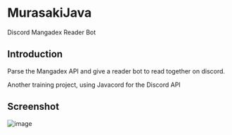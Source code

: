 # MurasakiJava
Discord Mangadex Reader Bot

## Introduction 
Parse the Mangadex API and give a reader bot to read together on discord.

Another training project, using Javacord for the Discord API

## Screenshot
![image](https://user-images.githubusercontent.com/1645347/191360768-0976835a-5443-4384-ac07-3ebd6a8d8e19.png)
